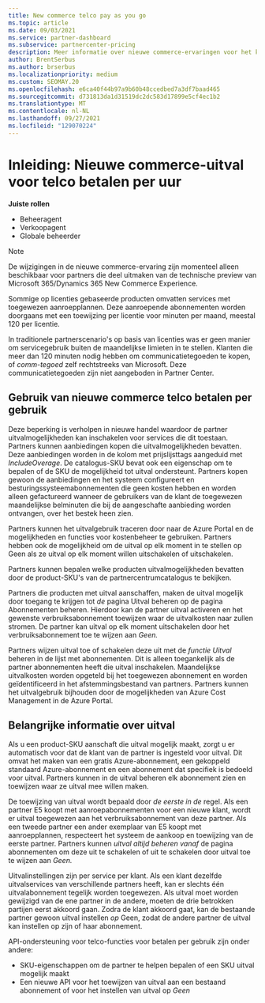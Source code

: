 ```yaml
---
title: New commerce telco pay as you go
ms.topic: article
ms.date: 09/03/2021
ms.service: partner-dashboard
ms.subservice: partnercenter-pricing
description: Meer informatie over nieuwe commerce-ervaringen voor het kopen van aanbiedingen waarmee u kunt betalen wanneer u over de uitval gaat.
author: BrentSerbus
ms.author: brserbus
ms.localizationpriority: medium
ms.custom: SEOMAY.20
ms.openlocfilehash: e6ca40f44b97a9b60b48ccedbed7a3df7baad465
ms.sourcegitcommit: d731813da1d31519dc2dc583d17899e5cf4ec1b2
ms.translationtype: MT
ms.contentlocale: nl-NL
ms.lasthandoff: 09/27/2021
ms.locfileid: "129070224"
---
```

# <a name="introduction-new-commerce-overage-for-telco-pay-as-you-go"></a>Inleiding: Nieuwe commerce-uitval voor telco betalen per uur

**Juiste rollen**

- Beheeragent
- Verkoopagent
- Globale beheerder

> [!NOTE]
> De wijzigingen in de nieuwe commerce-ervaring zijn momenteel alleen beschikbaar voor partners die deel uitmaken van de technische preview van Microsoft 365/Dynamics 365 New Commerce Experience.

Sommige op licenties gebaseerde producten omvatten services met toegewezen aanroepplannen. Deze aanroepende abonnementen worden doorgaans met een toewijzing per licentie voor minuten per maand, meestal 120 per licentie. 

In traditionele partnerscenario's op basis van licenties was er geen manier om servicegebruik buiten de maandelijkse limieten in te stellen. Klanten die meer dan 120 minuten nodig hebben om communicatietegoeden te kopen, of *comm-tegoed* zelf rechtstreeks van Microsoft.  Deze communicatietegoeden zijn niet aangeboden in Partner Center.

## <a name="using-new-commerce-telco-pay-as-you-go"></a>Gebruik van nieuwe commerce telco betalen per gebruik

Deze beperking is verholpen in nieuwe handel waardoor de partner uitvalmogelijkheden kan inschakelen voor services die dit toestaan. Partners kunnen aanbiedingen kopen die uitvalmogelijkheden bevatten. Deze aanbiedingen worden in de kolom met prijslijsttags aangeduid met *IncludeOverage*. De catalogus-SKU bevat ook een eigenschap om te bepalen of de SKU de mogelijkheid tot uitval ondersteunt. Partners kopen gewoon de aanbiedingen en het systeem configureert en besturingssysteemabonnementen die geen kosten hebben en worden alleen gefactureerd wanneer de gebruikers van de klant de toegewezen maandelijkse belminuten die bij de aangeschafte aanbieding worden ontvangen, over het bestek heen zien. 

Partners kunnen het uitvalgebruik traceren door naar de Azure Portal en de mogelijkheden en functies voor kostenbeheer te gebruiken. Partners hebben ook de mogelijkheid om de  uitval op elk moment in te stellen op Geen als ze uitval op elk moment willen uitschakelen of uitschakelen.

Partners kunnen bepalen welke producten uitvalmogelijkheden bevatten door de product-SKU's van de partnercentrumcatalogus te bekijken. 

Partners die producten met uitval aanschaffen, maken de uitval mogelijk door toegang te krijgen tot *de* pagina Uitval beheren op de pagina Abonnementen beheren. Hierdoor kan de partner uitval activeren en het gewenste verbruiksabonnement toewijzen waar de uitvalkosten naar zullen stromen. De partner kan uitval op elk moment uitschakelen door het verbruiksabonnement toe te wijzen aan *Geen.* 

Partners wijzen uitval toe of schakelen deze uit met de *functie Uitval* beheren in de lijst met abonnementen. Dit is alleen toegankelijk als de partner abonnementen heeft die uitval inschakelen. Maandelijkse uitvalkosten worden opgeteld bij het toegewezen abonnement en worden geïdentificeerd in het afstemmingsbestand van partners. Partners kunnen het uitvalgebruik bijhouden door de mogelijkheden van Azure Cost Management in de Azure Portal. 

## <a name="important-details-about-overage"></a>Belangrijke informatie over uitval

Als u een product-SKU aanschaft die uitval mogelijk maakt, zorgt u er automatisch voor dat de klant van de partner is ingesteld voor uitval. Dit omvat het maken van een gratis Azure-abonnement, een gekoppeld standaard Azure-abonnement en een abonnement dat specifiek is bedoeld voor uitval. Partners kunnen in de uitval beheren elk abonnement zien en toewijzen waar ze uitval mee willen maken.

De toewijzing van uitval wordt bepaald door *de eerste in de* regel. Als een partner E5 koopt met aanroepabonnementen voor een nieuwe klant, wordt er uitval toegewezen aan het verbruiksabonnement van deze partner. Als een tweede partner een ander exemplaar van E5 koopt met aanroepplannen, respecteert het systeem de aankoop en toewijzing van de eerste partner. Partners kunnen *uitval altijd beheren vanaf* de pagina abonnementen om deze uit te schakelen of uit te schakelen door uitval toe te wijzen aan *Geen.*

Uitvalinstellingen zijn per service per klant. Als een klant dezelfde uitvalservices van verschillende partners heeft, kan er slechts één uitvalabonnement tegelijk worden toegewezen. Als uitval moet worden gewijzigd van de ene partner in de andere, moeten de drie betrokken partijen eerst akkoord gaan. Zodra de klant akkoord gaat, kan de bestaande partner gewoon uitval instellen *op* Geen, zodat de andere partner de uitval kan instellen op zijn of haar abonnement.

API-ondersteuning voor telco-functies voor betalen per gebruik zijn onder andere:

- SKU-eigenschappen om de partner te helpen bepalen of een SKU uitval mogelijk maakt
- Een nieuwe API voor het toewijzen van uitval aan een bestaand abonnement of voor het instellen van uitval op *Geen*
